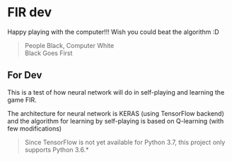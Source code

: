 # FIR dev

Happy playing with the computer!!!
Wish you could beat the algorithm :D

> People Black, Computer White  
> Black Goes First

## For Dev

This is a test of how neural network will do in self-playing and learning the game FIR.  

The architecture for neural network is KERAS (using TensorFlow backend) and the algorithm for learning by self-playing is based on Q-learning (with few modifications)

> Since TensorFlow is not yet available for Python 3.7, this project only supports Python 3.6.*